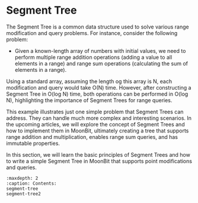 # Segment Tree

The Segment Tree is a common data structure used to solve various range modification and query problems. For instance, consider the following problem:

- Given a known-length array of numbers with initial values, we need to perform multiple range addition operations (adding a value to all elements in a range) and range sum operations (calculating the sum of elements in a range).

Using a standard array, assuming the length og this array is N, each modification and query would take O(N) time. However, after constructing a Segment Tree in O(log N) time, both operations can be performed in O(log N), highlighting the importance of Segment Trees for range queries.

This example illustrates just one simple problem that Segment Trees can address. They can handle much more complex and interesting scenarios. In the upcoming articles, we will explore the concept of Segment Trees and how to implement them in MoonBit, ultimately creating a tree that supports range addition and multiplication, enables range sum queries, and has immutable properties.

In this section, we will learn the basic principles of Segment Trees and how to write a simple Segment Tree in MoonBit that supports point modifications and queries.

```{toctree}
:maxdepth: 2
:caption: Contents:
segment-tree
segment-tree2